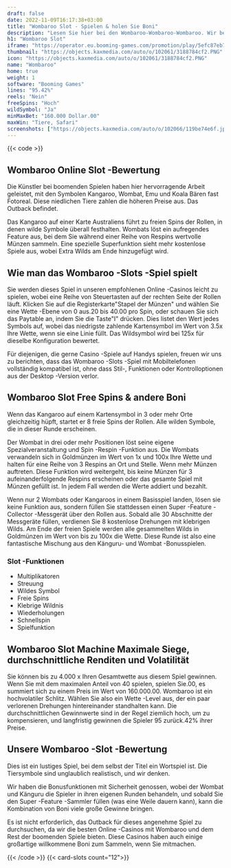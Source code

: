 ```yaml
---
draft: false
date: 2022-11-09T16:17:38+03:00
title: "Wombaroo Slot - Spielen & holen Sie Boni"
description: "Lesen Sie hier bei den Wombaroo-Wombaroo-Wombaroo. Wir betrachten das Gameplay, Features, wo man die größten Casino -Boni finden kann."
h1: "Wombaroo Slot"
iframe: "https://operator.eu.booming-games.com/promotion/play/5efc87eb737b430014d75bac/desktop/demo-links/en"
thumbnail: "https://objects.kaxmedia.com/auto/o/102061/3188784cf2.PNG"
icon: "https://objects.kaxmedia.com/auto/o/102061/3188784cf2.PNG"
name: "Wombaroo"
home: true
weight: 1
software: "Booming Games"
lines: "95.42%"
reels: "Nein"
freeSpins: "Hoch"
wildSymbol: "Ja"
minMaxBet: "160.000 Dollar.00"
maxWin: "Tiere, Safari"
screenshots: ["https://objects.kaxmedia.com/auto/o/102066/119be74e6f.jpeg"]
---
```


{{< code >}}<h2>Wombaroo Online Slot -Bewertung</h2><p>Die Künstler bei boomenden Spielen haben hier hervorragende Arbeit geleistet, mit den Symbolen Kangaroo, Wombat, Emu und Koala Bären fast Fotoreal. Diese niedlichen Tiere zahlen die höheren Preise aus. Das Outback befindet.</p><p>Das Kangaroo auf einer Karte Australiens führt zu freien Spins der Rollen, in denen wilde Symbole überall festhalten. Wombats löst ein aufregendes Feature aus, bei dem Sie während einer Reihe von Respins wertvolle Münzen sammeln. Eine spezielle Superfunktion sieht mehr kostenlose Spiele aus, wobei Extra Wilds am Ende hinzugefügt wird.</p><h2>Wie man das Wombaroo -Slots -Spiel spielt</h2><p>Sie werden dieses Spiel in unseren empfohlenen Online -Casinos leicht zu spielen, wobei eine Reihe von Steuertasten auf der rechten Seite der Rollen läuft. Klicken Sie auf die Registerkarte"Stapel der Münzen" und wählen Sie eine Wette -Ebene von 0 aus.20 bis 40.00 pro Spin, oder schauen Sie sich das Paytable an, indem Sie die Taste"I" drücken. Dies listet den Wert jedes Symbols auf, wobei das niedrigste zahlende Kartensymbol im Wert von 3.5x Ihre Wette, wenn sie eine Linie füllt. Das Wildsymbol wird bei 125x für dieselbe Konfiguration bewertet.</p><p>Für diejenigen, die gerne Casino -Spiele auf Handys spielen, freuen wir uns zu berichten, dass das Wombaroo -Slots -Spiel mit Mobiltelefonen vollständig kompatibel ist, ohne dass Stil-, Funktionen oder Kontrolloptionen aus der Desktop -Version verlor.</p><h2>Wombaroo Slot Free Spins & andere Boni</h2><p>Wenn das Kangaroo auf einem Kartensymbol in 3 oder mehr Orte gleichzeitig hüpft, startet er 8 freie Spins der Rollen. Alle wilden Symbole, die in dieser Runde erscheinen.</p><p>Der Wombat in drei oder mehr Positionen löst seine eigene Spezialveranstaltung und Spin -Respin -Funktion aus. Die Wombats verwandeln sich in Goldmünzen im Wert von 1x und 100x Ihre Wette und halten für eine Reihe von 3 Respins an Ort und Stelle. Wenn mehr Münzen auftreten. Diese Funktion wird weitergeht, bis keine Münzen für 3 aufeinanderfolgende Respins erscheinen oder das gesamte Spiel mit Münzen gefüllt ist. In jedem Fall werden die Werte addiert und bezahlt.</p><p>Wenn nur 2 Wombats oder Kangaroos in einem Basisspiel landen, lösen sie keine Funktion aus, sondern füllen Sie stattdessen einen Super -Feature -Collector -Messgerät über den Rollen aus. Sobald alle 30 Abschnitte der Messgeräte füllen, verdienen Sie 8 kostenlose Drehungen mit klebrigen Wilds. Am Ende der freien Spiele werden alle gesammelten Wilds in Goldmünzen im Wert von bis zu 100x die Wette. Diese Runde ist also eine fantastische Mischung aus den Känguru- und Wombat -Bonusspielen.</p><h3>
Slot -Funktionen</h3><ul>
<li></span>
Multiplikatoren</li>
<li></span>
Streuung</li>
<li></span>
Wildes Symbol</li>
<li></span>
Freie Spins</li>
<li></span>
Klebrige Wildnis</li>
<li></span>
Wiederholungen</li>
<li></span>
Schnellspin</li>
<li></span>
Spielfunktion</li></ul><h2>Wombaroo Slot Machine Maximale Siege, durchschnittliche Renditen und Volatilität</h2><p>Sie können bis zu 4.000 x Ihren Gesamtwette aus diesem Spiel gewinnen. Wenn Sie mit dem maximalen Anteil von 40 spielen, spielen Sie.00, es summiert sich zu einem Preis im Wert von 160.000.00. Wombaroo ist ein hochvolatiler Schlitz. Wählen Sie also ein Wette -Level aus, der ein paar verlorenen Drehungen hintereinander standhalten kann. Die durchschnittlichen Gewinnwerte sind in der Regel ziemlich hoch, um zu kompensieren, und langfristig gewinnen die Spieler 95 zurück.42% ihrer Preise.</p><h2>Unsere Wombaroo -Slot -Bewertung</h2><p>Dies ist ein lustiges Spiel, bei dem selbst der Titel ein Wortspiel ist. Die Tiersymbole sind unglaublich realistisch, und wir denken.</p><p>Wir haben die Bonusfunktionen mit Sicherheit genossen, wobei der Wombat und Känguru die Spieler in ihren eigenen Runden behandeln, und sobald Sie den Super -Feature -Sammler füllen (was eine Weile dauern kann), kann die Kombination von Boni viele große Gewinne bringen.</p><p>Es ist nicht erforderlich, das Outback für dieses angenehme Spiel zu durchsuchen, da wir die besten Online -Casinos mit Wombaroo und dem Rest der boomenden Spiele bieten. Diese Casinos haben auch einige großartige willkommene Boni zum Sammeln, wenn Sie mitmachen.</p>{{< /code >}}
{{< card-slots count="12">}}
